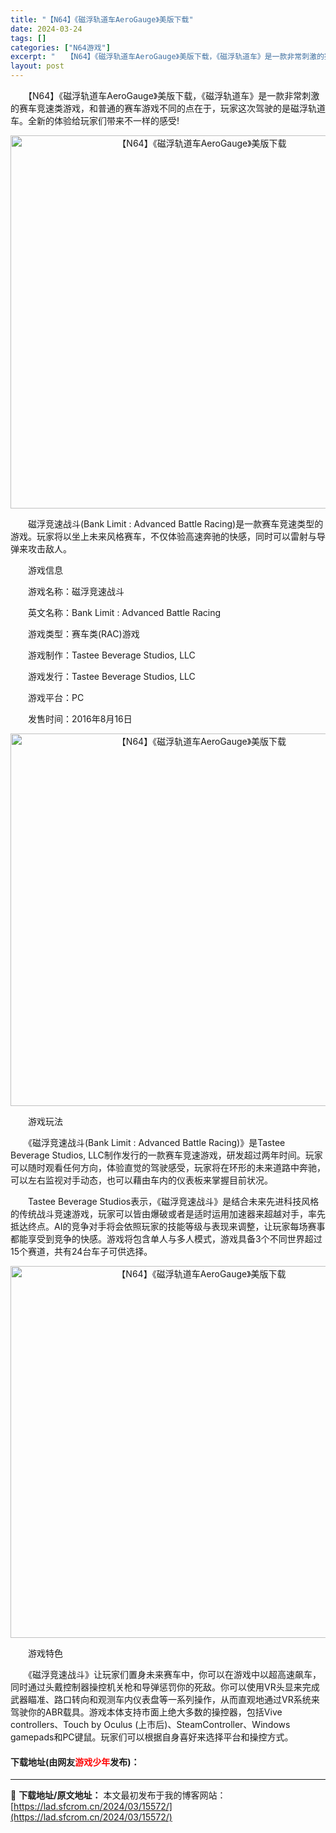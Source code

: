 ```yaml
---
title: "【N64】《磁浮轨道车AeroGauge》美版下载"
date: 2024-03-24
tags: []
categories: ["N64游戏"]
excerpt: "　　【N64】《磁浮轨道车AeroGauge》美版下载，《磁浮轨道车》是一款非常刺激的赛车竞速类游戏，和普通的赛车游戏不同的点在于，玩家这次驾驶的是磁浮轨道车。全新的体验给玩家们带来不一样的感受! 　　磁浮竞速战斗(Bank Limit : Advanced Battle Racing)是一款赛车竞&hellip;"
layout: post
---
```


 <p>　　【N64】《磁浮轨道车AeroGauge》美版下载，《磁浮轨道车》是一款非常刺激的赛车竞速类游戏，和普通的赛车游戏不同的点在于，玩家这次驾驶的是磁浮轨道车。全新的体验给玩家们带来不一样的感受!</p> <p align="center"><img align="" border="0" src="https://lad.sfcrom.cn/wp-content/uploads/2024/03/20240324_660037674606a.png" width="597" alt="【N64】《磁浮轨道车AeroGauge》美版下载" /></p> <p>　　磁浮竞速战斗(Bank Limit : Advanced Battle Racing)是一款赛车竞速类型的游戏。玩家将以坐上未来风格赛车，不仅体验高速奔驰的快感，同时可以雷射与导弹来攻击敌人。</p> <p>　　游戏信息</p> <p>　　游戏名称：磁浮竞速战斗</p> <p>　　英文名称：Bank Limit : Advanced Battle Racing</p> <p>　　游戏类型：赛车类(RAC)游戏</p> <p>　　游戏制作：Tastee Beverage Studios, LLC</p> <p>　　游戏发行：Tastee Beverage Studios, LLC</p> <p>　　游戏平台：PC</p> <p>　　发售时间：2016年8月16日</p> <p align="center"><img align="" border="0" src="https://lad.sfcrom.cn/wp-content/uploads/2024/03/20240324_66003767f2e43.png" width="596" alt="【N64】《磁浮轨道车AeroGauge》美版下载" /></p> <p>　　游戏玩法</p> <p>　　《磁浮竞速战斗(Bank Limit : Advanced Battle Racing)》是Tastee Beverage Studios, LLC制作发行的一款赛车竞速游戏，研发超过两年时间。玩家可以随时观看任何方向，体验直觉的驾驶感受，玩家将在环形的未来道路中奔驰，可以左右监视对手动态，也可以藉由车内的仪表板来掌握目前状况。</p> <p>　　Tastee Beverage Studios表示，《磁浮竞速战斗》是结合未来先进科技风格的传统战斗竞速游戏，玩家可以皆由爆破或者是适时运用加速器来超越对手，率先抵达终点。AI的竞争对手将会依照玩家的技能等级与表现来调整，让玩家每场赛事都能享受到竞争的快感。游戏将包含单人与多人模式，游戏具备3个不同世界超过15个赛道，共有24台车子可供选择。</p> <p align="center"><img align="" border="0" src="https://lad.sfcrom.cn/wp-content/uploads/2024/03/20240324_66003768aefac.png" width="595" alt="【N64】《磁浮轨道车AeroGauge》美版下载" /></p> <p>　　游戏特色</p> <p>　　《磁浮竞速战斗》让玩家们置身未来赛车中，你可以在游戏中以超高速飙车，同时通过头戴控制器操控机关枪和导弹惩罚你的死敌。你可以使用VR头显来完成武器瞄准、路口转向和观测车内仪表盘等一系列操作，从而直观地通过VR系统来驾驶你的ABR载具。游戏本体支持市面上绝大多数的操控器，包括Vive controllers、Touch by Oculus (上市后)、SteamController、Windows gamepads和PC键鼠。玩家们可以根据自身喜好来选择平台和操控方式。</p> <p><h4>下载地址(由网友<font color="red">游戏少年</font>发布)：</h4></p> 

---
📖 **下载地址/原文地址：** 本文最初发布于我的博客网站：[https://lad.sfcrom.cn/2024/03/15572/](https://lad.sfcrom.cn/2024/03/15572/)
